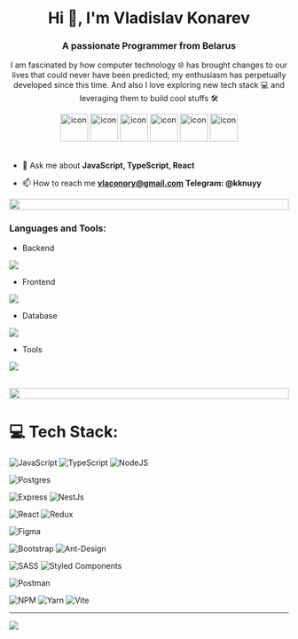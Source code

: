 <h1 align="center">Hi 👋, I'm Vladislav Konarev</h1>
<h3 align="center">A passionate Programmer from Belarus</h3>
<p align="center">I am fascinated by how computer technology 🌐 has brought changes to our lives that could never have been predicted; my enthusiasm has perpetually developed since this time. And also I love exploring new tech stack 💻 and leveraging them to build cool stuffs 🛠️</p>

<div align="center">
  <img src="https://techstack-generator.vercel.app/ts-icon.svg" alt="icon" width="50" height="50" />
  <img src="https://techstack-generator.vercel.app/js-icon.svg" alt="icon"width="50" height="50" />
  <img src="https://techstack-generator.vercel.app/react-icon.svg" alt="icon" width="50" height="50" />
  <img src="https://techstack-generator.vercel.app/redux-icon.svg" alt="icon" width="50" height="50" />
  <img src="https://techstack-generator.vercel.app/github-icon.svg" alt="icon" width="50" height="50" />
  <img src="https://techstack-generator.vercel.app/prettier-icon.svg" alt="icon" width="50" height="50" />
</div>

<br>

- 💬 Ask me about **JavaScript, TypeScript, React**

- 📫 How to reach me **vlaconory@gmail.com**  **Telegram: @kknuyy**


<img src="https://i.imgur.com/dBaSKWF.gif" height="20" width="100%">

<h3 align="left">Languages and Tools:</h3>

- Backend
<p align="left">
  <a href="https://skillicons.dev">
    <img src="https://skillicons.dev/icons?i=nodejs,express,nestjs" />
  </a>
</p>

- Frontend
<p align="left">
  <a href="https://skillicons.dev">
    <img src="https://skillicons.dev/icons?i=html,css,js,ts,react,redux,antd" />
  </a>
</p>

- Database
<p align="left">
  <a href="https://skillicons.dev">
    <img src="https://skillicons.dev/icons?i=mongodb,postgresql" />
  </a>
</p>


- Tools
<p align="left">
  <a href="https://skillicons.dev">
    <img src="https://skillicons.dev/icons?i=git,github,gitlab,figma,vscode,postman,vite,webpack,npm,yarn" />
  </a>
</p>

<br/>

<img src="https://i.imgur.com/dBaSKWF.gif" height="20" width="100%">


</div>


# 💻 Tech Stack:
![JavaScript](https://img.shields.io/badge/javascript-%23323330.svg?style=for-the-badge&logo=javascript&logoColor=%23F7DF1E) ![TypeScript](https://img.shields.io/badge/typescript-%23007ACC.svg?style=for-the-badge&logo=typescript&logoColor=white) ![NodeJS](https://img.shields.io/badge/node.js-6DA55F?style=for-the-badge&logo=node.js&logoColor=white)

![Postgres](https://img.shields.io/badge/postgres-%23316192.svg?style=for-the-badge&logo=postgresql&logoColor=white)  

![Express](https://img.shields.io/badge/Express%20js-000000?style=for-the-badge&logo=express&logoColor=white) ![NestJs](https://img.shields.io/badge/nestjs-E0234E?style=for-the-badge&logo=nestjs&logoColor=white)

![React](https://img.shields.io/badge/react-%2320232a.svg?style=for-the-badge&logo=react&logoColor=%2361DAFB) ![Redux](https://img.shields.io/badge/redux-%23593d88.svg?style=for-the-badge&logo=redux&logoColor=white)

![Figma](https://img.shields.io/badge/Figma-F24E1E?style=for-the-badge&logo=figma&logoColor=white)

![Bootstrap](https://img.shields.io/badge/Bootstrap-563D7C?style=for-the-badge&logo=bootstrap&logoColor=white) ![Ant-Design](https://img.shields.io/badge/-AntDesign-%230170FE?style=for-the-badge&logo=ant-design&logoColor=white)

![SASS](https://img.shields.io/badge/SASS-hotpink.svg?style=for-the-badge&logo=SASS&logoColor=white) ![Styled Components](https://img.shields.io/badge/styled--components-DB7093?style=for-the-badge&logo=styled-components&logoColor=white) 

![Postman](https://img.shields.io/badge/Postman-FF6C37?style=for-the-badge&logo=Postman&logoColor=white) 

![NPM](https://img.shields.io/badge/NPM-%23CB3837.svg?style=for-the-badge&logo=npm&logoColor=white)  ![Yarn](https://img.shields.io/badge/Yarn-2C8EBB?style=for-the-badge&logo=yarn&logoColor=white) ![Vite](https://img.shields.io/badge/Vite-B73BFE?style=for-the-badge&logo=vite&logoColor=FFD62E)  

---
[![](https://visitcount.itsvg.in/api?id=k3y0n&icon=0&color=12)](https://visitcount.itsvg.in)
